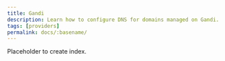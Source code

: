 ```yaml
---
title: Gandi
description: Learn how to configure DNS for domains managed on Gandi.
tags: [providers]
permalink: docs/:basename/
---
```

Placeholder to create index.
